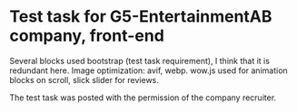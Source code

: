 # Test task for G5-EntertainmentAB company, front-end

Several blocks used bootstrap (test task requirement), I think that it is redundant here.
Image optimization: avif, webp.
wow.js used for animation blocks on scroll, slick slider for reviews.

The test task was posted with the permission of the company recruiter.
